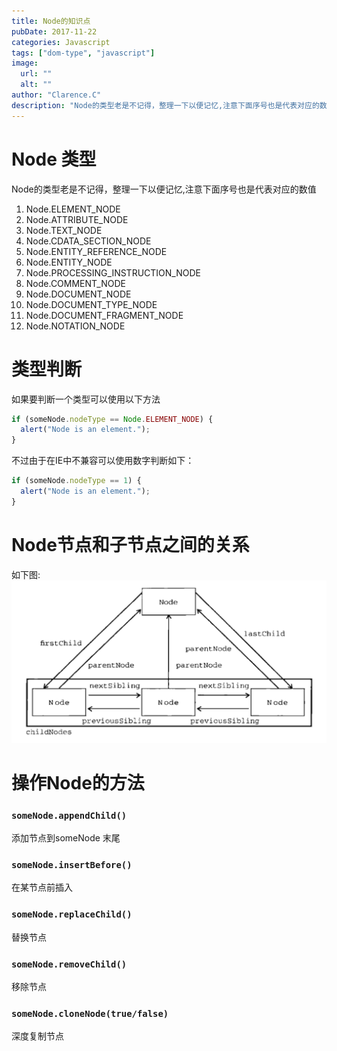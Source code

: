 ```yaml
---
title: Node的知识点
pubDate: 2017-11-22
categories: Javascript
tags: ["dom-type", "javascript"]
image:
  url: ""
  alt: ""
author: "Clarence.C"
description: "Node的类型老是不记得，整理一下以便记忆,注意下面序号也是代表对应的数值"
---
```


# Node 类型

Node的类型老是不记得，整理一下以便记忆,注意下面序号也是代表对应的数值

1. Node.ELEMENT_NODE
2. Node.ATTRIBUTE_NODE
3. Node.TEXT_NODE
4. Node.CDATA_SECTION_NODE
5. Node.ENTITY_REFERENCE_NODE
6. Node.ENTITY_NODE
7. Node.PROCESSING_INSTRUCTION_NODE
8. Node.COMMENT_NODE
9. Node.DOCUMENT_NODE
10. Node.DOCUMENT_TYPE_NODE
11. Node.DOCUMENT_FRAGMENT_NODE
12. Node.NOTATION_NODE

<!-- more -->

# 类型判断

如果要判断一个类型可以使用以下方法

```javascript
if (someNode.nodeType == Node.ELEMENT_NODE) {
  alert("Node is an element.");
}
```

不过由于在IE中不兼容可以使用数字判断如下：

```javascript
if (someNode.nodeType == 1) {
  alert("Node is an element.");
}
```

# Node节点和子节点之间的关系

如下图:
![](./Node-type/QQ20171122-160730@2x.png)

# 操作Node的方法

### `someNode.appendChild()`

添加节点到someNode 末尾

### `someNode.insertBefore()`

在某节点前插入

### `someNode.replaceChild()`

替换节点

### `someNode.removeChild()`

移除节点

### `someNode.cloneNode(true/false)`

深度复制节点
